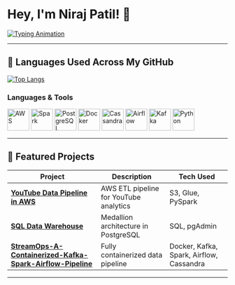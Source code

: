 # Hey, I'm Niraj Patil! 👋

[![Typing Animation](https://readme-typing-svg.demolab.com?font=Fira+Code&weight=600&size=24&duration=3000&pause=500&color=22D3EE&width=500&lines=Data+Engineer;AWS+Enthusiast;SQL+Specialist;PySpark+Developer)](https://git.io/typing-svg)

---

## 🧠 Languages Used Across My GitHub

[![Top Langs](https://github-readme-stats.vercel.app/api/top-langs/?username=nirajpatil02&layout=compact&langs_count=8&theme=tokyonight)](https://github.com/nirajpatil02)

### **Languages & Tools**
<p align="left"> 
  <img src="https://upload.wikimedia.org/wikipedia/commons/9/93/Amazon_Web_Services_Logo.svg" alt="AWS" height="50"/> 
  <img src="https://upload.wikimedia.org/wikipedia/commons/f/f3/Apache_Spark_logo.svg" alt="Spark" height="50"/> 
  <img src="https://upload.wikimedia.org/wikipedia/commons/2/29/Postgresql_elephant.svg" alt="PostgreSQL" height="50"/> 
  <img src="https://upload.wikimedia.org/wikipedia/commons/4/4e/Docker_%28container_engine%29_logo.svg" alt="Docker" height="50"/> 
  <img src="https://upload.wikimedia.org/wikipedia/commons/5/5e/Cassandra_logo.svg" alt="Cassandra" height="50"/> 
  <img src="https://upload.wikimedia.org/wikipedia/commons/d/de/AirflowLogo.png" alt="Airflow" height="50"/> 
  <img src="https://upload.wikimedia.org/wikipedia/commons/0/01/Apache_Kafka_logo.svg" alt="Kafka" height="50"/> 
  <img src="https://upload.wikimedia.org/wikipedia/commons/c/c3/Python-logo-notext.svg" alt="Python" height="50"/>
</p>

---

## 🚀 **Featured Projects**
| Project | Description | Tech Used |
|---------|-------------|-----------|
| **[YouTube Data Pipeline in AWS](https://github.com/nirajpatil02/youtube-DE-analysis)** | AWS ETL pipeline for YouTube analytics | S3, Glue, PySpark |
| **[SQL Data Warehouse](https://github.com/nirajpatil02/sql-data-warehouse-project)** | Medallion architecture in PostgreSQL | SQL, pgAdmin |
| **[StreamOps-A-Containerized-Kafka-Spark-Airflow-Pipeline](https://github.com/nirajpatil02/StreamOps-A-Containerized-Kafka-Spark-Airflow-Pipeline)**| Fully containerized data pipeline | Docker, Kafka, Spark, Airflow, Cassandra |

---

